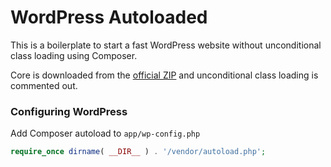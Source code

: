# WordPress Autoloaded

This is a boilerplate to start a fast WordPress website
without unconditional class loading using Composer.

Core is downloaded from the [official ZIP](https://wordpress.org/download/releases/)
and unconditional class loading is commented out.

### Configuring WordPress

Add Composer autoload to `app/wp-config.php`

```php
require_once dirname( __DIR__ ) . '/vendor/autoload.php';
```
